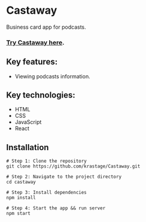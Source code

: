 # Castaway
Business card app for podcasts.

### [Try Castaway here](https://castaway-iota.vercel.app/home).

## Key features:
- Viewing podcasts information.

## Key technologies:
- HTML
- CSS
- JavaScript
- React

## Installation
```
# Step 1: Clone the repository
git clone https://github.com/krastage/Castaway.git

# Step 2: Navigate to the project directory  
cd castaway

# Step 3: Install dependencies 
npm install

# Step 4: Start the app && run server
npm start 
```
